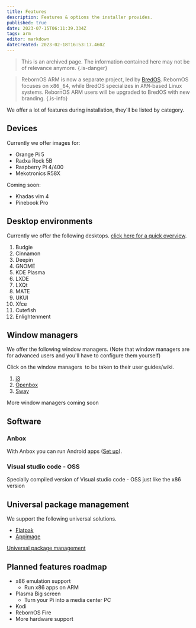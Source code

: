 ```yaml
---
title: Features
description: Features & options the installer provides.
published: true
date: 2023-07-15T06:11:39.334Z
tags: arm
editor: markdown
dateCreated: 2023-02-18T16:53:17.460Z
---
```


> This is an archived page. The information contained here may not be of relevance anymore.
{.is-danger}

> RebornOS ARM is now a separate project, led by [BredOS](https://bredos.org). RebornOS focuses on <kbd>x86_64</kbd>, while BredOS specializes in <kbd>ARM</kbd>-based Linux systems. RebornOS ARM users will be upgraded to BredOS with new branding.
{.is-info}

We offer a lot of features during installation, they'll be listed by category.

## Devices
Currently we offer images for:
- Orange Pi 5
- Radxa Rock 5B
- Raspberry Pi 4/400
- Mekotronics R58X

Coming soon:
- Khadas vim 4
- Pinebook Pro

## Desktop environments
Currently we offer the following desktops. [click here for a quick overview](/en/customization/desktops).

1.  Budgie
2.  Cinnamon
3.  Deepin
4.  GNOME
5.  KDE Plasma
6.  LXDE
7.  LXQt
8.  MATE
9.  UKUI
10. Xfce
11. Cutefish
12. Enlightenment

## Window managers

We offer the following window managers. (Note that window managers are for advanced users and you'll have to configure them yourself)

Click on the window managers  to be taken to their user guides/wiki.

1. [i3](https://i3wm.org/docs/userguide)
2. [Openbox](http://openbox.org/wiki/Help:Contents)
3. [Sway](https://github.com/swaywm/sway/wiki)

More window managers coming soon

## Software
### Anbox
With Anbox you can run Android apps ([Set up](/en/arm/androidapps)). 

### Visual studio code - OSS

Specially compiled version of Visual studio code - OSS just like the x86 version

<!---###
### Box64/Box86

With box64 you can run x86 apps on arm. You can find instructions on how to set it up [here](/arm/androidapps). 

-->

## Universal package management

We support the following universal solutions.

-   [Flatpak](https://flatpak.org)
-   [Appimage](https://appimage.org)

[Universal package management](/en/customization/universal-package-management)


<!--## After install

Wanted an option in the installer but you've already installed please see [RebornOS Fire](/en/apps/rebornosfire). To be able to select them post install!

Please note we do not offer a way to switch file systems after installation.
-->

## Planned features roadmap
 - x86 emulation support
    - Run x86 apps on ARM
 - Plasma Big screen
    - Turn your Pi into a media center PC
 - Kodi
 - RebornOS Fire
 - More hardware support